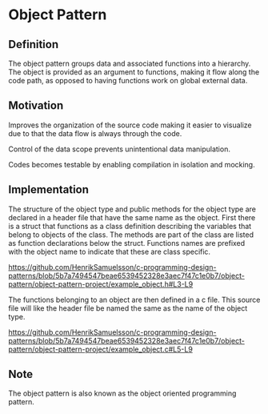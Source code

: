 # Object Pattern

## Definition

The object pattern groups data and associated functions into a hierarchy. The object is provided as an argument to functions, making it flow along the code path, as opposed to having functions work on global external data.

## Motivation

Improves the organization of the source code making it easier to visualize due to that the data flow is always through the code.

Control of the data scope prevents unintentional data manipulation.

Codes becomes testable by enabling compilation in isolation and mocking.

## Implementation

The structure of the object type and public methods for the object type are declared in a header file that have the same name as the object. First there is a struct that functions as a class definition describing the variables that belong to objects of the class. The methods are part of the class are listed as function declarations below the struct. Functions names are prefixed with the object name to indicate that these are class specific.

<https://github.com/HenrikSamuelsson/c-programming-design-patterns/blob/5b7a7494547beae6539452328e3aec7f47c1e0b7/object-pattern/object-pattern-project/example_object.h#L3-L9>

The functions belonging to an object are then defined in a c file. This source file will like the header file be named the same as the name of the object type.

<https://github.com/HenrikSamuelsson/c-programming-design-patterns/blob/5b7a7494547beae6539452328e3aec7f47c1e0b7/object-pattern/object-pattern-project/example_object.c#L5-L9>

## Note

The object pattern is also known as the object oriented programming pattern.
